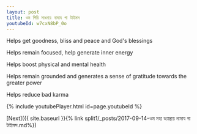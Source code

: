```yaml
---
layout: post
title: ওম গিরি সাধনায় নামায গা টাইমস
youtubeId: w7cxN8bP_0o
---
```

 
 
Helps get goodness, bliss and peace and God's blessings
 
Helps remain focused, help generate inner energy 
 
Helps boost physical and mental health 
 
Helps remain grounded and generates a sense of gratitude towards the greater power 
 
Helps reduce bad karma
 
 
 
 


{% include youtubePlayer.html id=page.youtubeId %}
 
[Next]({{ site.baseurl }}{% link  split1/_posts/2017-09-14-ওম মহা ড্যান্থায় নামায গা টাইমস.md%})
 
